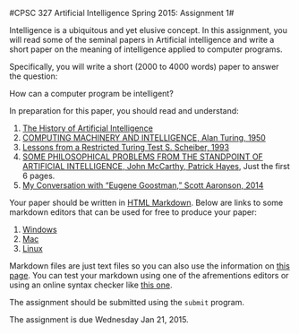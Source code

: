 #CPSC 327 Artificial Intelligence Spring 2015: Assignment 1#

Intelligence is a ubiquitous and yet elusive concept.  In this assignment, you will read some of the seminal papers in Artificial intelligence and write a short paper on the meaning of intelligence applied to computer programs.  

Specifically, you will write a short (2000 to 4000 words) paper to answer the question:

How can a computer program be intelligent?

In preparation for this paper, you should read and understand:

1. [The History of Artificial Intelligence](http://courses.cs.washington.edu/courses/csep590/06au/projects/history-ai.pdf)
2. [COMPUTING MACHINERY AND INTELLIGENCE, Alan Turing, 1950](http://www.csee.umbc.edu/courses/471/papers/turing.pdf)
3. [Lessons from a Restricted Turing Test S. Scheiber, 1993](http://www.eecs.harvard.edu/~shieber/Biblio/Papers/loebner-rev-html/loebner-rev-html.html)
4. [SOME PHILOSOPHICAL PROBLEMS
FROM THE STANDPOINT OF
ARTIFICIAL INTELLIGENCE, John McCarthy, Patrick Hayes](http://www-formal.stanford.edu/jmc/mcchay69.pdf), Just the first 6 pages.
5. [My Conversation with “Eugene Goostman,” Scott Aaronson, 2014](http://www.scottaaronson.com/blog/?p=1858)

Your paper should be written in [HTML Markdown](http://en.wikipedia.org/wiki/Markdown).  Below are links to some markdown editors that can be used for free to produce your paper:

1. [Windows](http://markdownpad.com/)
2. [Mac](http://macdown.uranusjr.com/)
3. [Linux](http://remarkableapp.net/)

Markdown files are just text files so you can also use the information on [this page](http://daringfireball.net/projects/markdown/syntax).  You can test your markdown using one of the afrementions editors or using an online syntax checker like [this one](http://daringfireball.net/projects/markdown/dingus).

The assignment should be submitted using the `submit` program.

The assignment is due Wednesday Jan 21, 2015.


